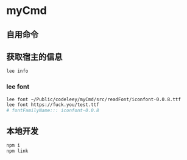 # myCmd

## 自用命令

## 获取宿主的信息

``` sh
lee info
```

### lee font <url or path>

``` sh
lee font ~/Public/codeleey/myCmd/src/readFont/iconfont-0.0.8.ttf
lee font https://fuck.you/test.ttf
# fontFamilyName::: iconfont-0.0.8
```

## 本地开发

``` sh
npm i
npm link
```